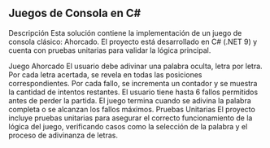 Juegos de Consola en C#
-----------------------------------------------------------------------
Descripción
Esta solución contiene la implementación de un juego de consola clásico: Ahorcado. El proyecto está desarrollado en C# (.NET 9) y cuenta con pruebas unitarias para validar la lógica principal.

Juego Ahorcado
El usuario debe adivinar una palabra oculta, letra por letra.
Por cada letra acertada, se revela en todas las posiciones correspondientes.
Por cada fallo, se incrementa un contador y se muestra la cantidad de intentos restantes.
El usuario tiene hasta 6 fallos permitidos antes de perder la partida.
El juego termina cuando se adivina la palabra completa o se alcanzan los fallos máximos.
Pruebas Unitarias
El proyecto incluye pruebas unitarias para asegurar el correcto funcionamiento de la lógica del juego, verificando casos como la selección de la palabra y el proceso de adivinanza de letras.
